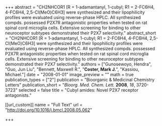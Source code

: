 +++
abstract = "CH2NHCOR1 [R = 1-adamantanyl, 1-cubyl; R1 = 2-FC6H4, 4-FC6H4, 2,5-Cl(MeO)C6H3] were synthesized and their lipophilicity profiles were evaluated using reverse-phase HPLC.  All synthesized compds. possessed P2X7R antagonistic properties when tested on rat spinal cord microglia cells.  Extensive screening for binding to other neuroceptor subtypes demonstrated their P2X7 selectivity."
abstract_short = "CH2NHCOR1 [R = 1-adamantanyl, 1-cubyl; R1 = 2-FC6H4, 4-FC6H4, 2,5-Cl(MeO)C6H3] were synthesized and their lipophilicity profiles were evaluated using reverse-phase HPLC.  All synthesized compds. possessed P2X7R antagonistic properties when tested on rat spinal cord microglia cells.  Extensive screening for binding to other neuroceptor subtypes demonstrated their P2X7 selectivity."
authors = ["Gunosewoyo, Hendra", "Guo, Jun Liu", "Bennett, Maxwell R.", "**Coster, Mark J.**", "Kassiou, Michael."]
date = "2008-01-01"
image_preview = ""
math = true
publication_types = ["2"]
publication = "Bioorganic & Medicinal Chemistry Letters"
publication_short = "_Bioorg. Med. Chem. Lett._ **2008**, _18_, 3720-3723"
selected = false
title = "Cubyl amides: Novel P2X7 receptor antagonists."

[[url_custom]]
  name = "Full Text"
  url = "http://doi.org/10.1016/j.bmcl.2008.05.062"

+++
